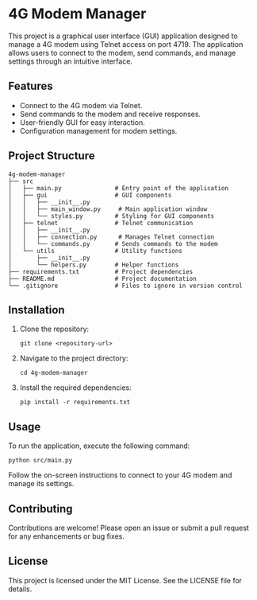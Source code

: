 # 4G Modem Manager

This project is a graphical user interface (GUI) application designed to manage a 4G modem using Telnet access on port 4719. The application allows users to connect to the modem, send commands, and manage settings through an intuitive interface.

## Features

- Connect to the 4G modem via Telnet.
- Send commands to the modem and receive responses.
- User-friendly GUI for easy interaction.
- Configuration management for modem settings.

## Project Structure

```
4g-modem-manager
├── src
│   ├── main.py               # Entry point of the application
│   ├── gui                   # GUI components
│   │   ├── __init__.py
│   │   ├── main_window.py     # Main application window
│   │   └── styles.py         # Styling for GUI components
│   ├── telnet                # Telnet communication
│   │   ├── __init__.py
│   │   ├── connection.py      # Manages Telnet connection
│   │   └── commands.py       # Sends commands to the modem
│   └── utils                 # Utility functions
│       ├── __init__.py
│       └── helpers.py        # Helper functions
├── requirements.txt          # Project dependencies
├── README.md                 # Project documentation
└── .gitignore                # Files to ignore in version control
```

## Installation

1. Clone the repository:
   ```
   git clone <repository-url>
   ```
2. Navigate to the project directory:
   ```
   cd 4g-modem-manager
   ```
3. Install the required dependencies:
   ```
   pip install -r requirements.txt
   ```

## Usage

To run the application, execute the following command:
```
python src/main.py
```

Follow the on-screen instructions to connect to your 4G modem and manage its settings.

## Contributing

Contributions are welcome! Please open an issue or submit a pull request for any enhancements or bug fixes.

## License

This project is licensed under the MIT License. See the LICENSE file for details.